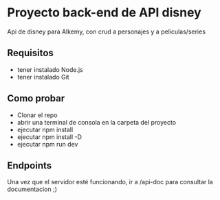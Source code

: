 # Proyecto back-end de API disney

Api de disney para Alkemy, con crud a personajes y a peliculas/series

## Requisitos
- tener instalado Node.js
- tener instalado Git


## Como probar
- Clonar el repo
- abrir una terminal de consola en la carpeta del proyecto
- ejecutar npm install
- ejecutar npm install -D
- ejecutar npm run dev

## Endpoints
Una vez que el servidor esté funcionando, ir a /api-doc para consultar la documentacion ;)
